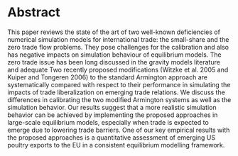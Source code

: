 # Abstract
This paper reviews the state of the art of two well-known deficiencies of numerical simulation models for international trade: the small-share and the zero trade flow problems. They pose challenges for the calibration and also has negative impacts on simulation behaviour of equilibrium models. The zero trade issue has been long discussed in the gravity models literature and adequate Two recently proposed modifications (Witzke et al. 2005 and Kuiper and Tongeren 2006) to the standard Armington approach are systematically compared with respect to their performance in simulating the impacts of trade liberalization on emerging trade relations. We discuss the differences in calibrating the two modified Armington systems as well as the simulation behavior. Our results suggest that a more realistic simulation behavior can be achieved by implementing the proposed approaches in large-scale equilibrium models, especially when trade is expected to emerge due to lowering trade barriers. One of our key empirical results with the proposed approaches is a quantitative assessment of emerging US poultry exports to the EU in a consistent equilibrium modelling framework.

